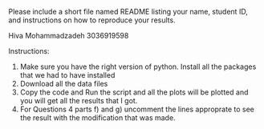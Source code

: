 Please include a short file named README listing your name, student ID, and instructions on how to reproduce your results.

Hiva Mohammadzadeh
3036919598


Instructions: 
1. Make sure you have the right version of python. Install all the packages that we had to have installed 
2. Download all the data files 
3. Copy the code and Run the script and all the plots will be plotted and you will get all the results that I got. 
4. For Questions 4 parts f) and g) uncomment the lines approprate to see the result with the modification that was made. 